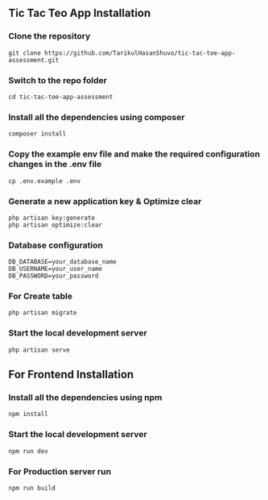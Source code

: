 ## Tic Tac Teo App Installation

### Clone the repository

    git clone https://github.com/TarikulHasanShuvo/tic-tac-toe-app-assessment.git

### Switch to the repo folder

    cd tic-tac-toe-app-assessment

### Install all the dependencies using composer

    composer install

### Copy the example env file and make the required configuration changes in the .env file

    cp .env.example .env

### Generate a new application key & Optimize clear

    php artisan key:generate
    php artisan optimize:clear


### Database configuration

    DB_DATABASE=your_database_name
    DB_USERNAME=your_user_name
    DB_PASSWORD=your_password


### For Create table

    php artisan migrate 


### Start the local development server

    php artisan serve


## For Frontend Installation


### Install all the dependencies using npm

    npm install


### Start the local development server

    npm run dev

### For Production server run

    npm run build
